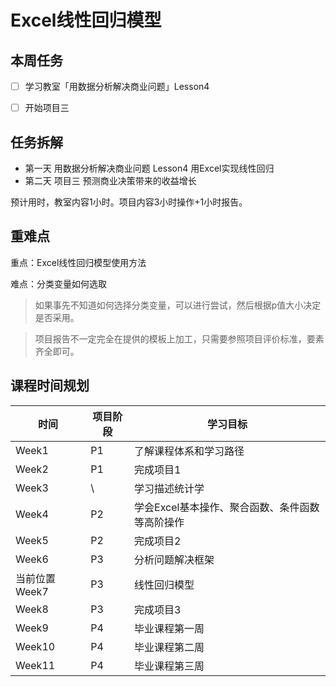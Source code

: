 # Excel线性回归模型

##  本周任务

  - [ ] 学习教室「用数据分析解决商业问题」Lesson4
  - [ ] 开始项目三


##  任务拆解
- 第一天 用数据分析解决商业问题 Lesson4 用Excel实现线性回归
- 第二天 项目三 预测商业决策带来的收益增长

预计用时，教室内容1小时。项目内容3小时操作+1小时报告。

##  重难点

重点：Excel线性回归模型使用方法

难点：分类变量如何选取

> 如果事先不知道如何选择分类变量，可以进行尝试，然后根据p值大小决定是否采用。

> 项目报告不一定完全在提供的模板上加工，只需要参照项目评价标准，要素齐全即可。


<!--
## 9.4 公开课预告「商业预测模型应用解析」
思考：

1. 什么是商业预测？
2. 商业预测应用场景有哪些？
3. 你知道的商业预测模型有哪些？
-->
##  课程时间规划

时间|项目阶段|学习目标
---|---|---
Week1| P1|了解课程体系和学习路径
Week2|P1|完成项目1
Week3|\ |学习描述统计学
Week4|P2|学会Excel基本操作、聚合函数、条件函数等高阶操作
Week5|P2|完成项目2
Week6|P3|分析问题解决框架
当前位置Week7|P3|线性回归模型
Week8|P3|完成项目3
Week9|P4|毕业课程第一周
Week10|P4|毕业课程第二周
Week11|P4|毕业课程第三周
